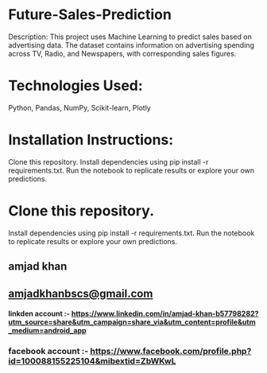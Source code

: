 # Future-Sales-Prediction
Description: This project uses Machine Learning to predict sales based on advertising data. The dataset contains information on advertising spending across TV, Radio, and Newspapers, with corresponding sales figures. 
# Technologies Used:
Python, Pandas, NumPy, Scikit-learn, Plotly

# Installation Instructions:
Clone this repository.
Install dependencies using pip install -r requirements.txt.
Run the notebook to replicate results or explore your own predictions.

# Clone this repository.
Install dependencies using pip install -r requirements.txt.
Run the notebook to replicate results or explore your own predictions.
## amjad khan 
## amjadkhanbscs@gmail.com
#### linkden account :- https://www.linkedin.com/in/amjad-khan-b57798282?utm_source=share&utm_campaign=share_via&utm_content=profile&utm_medium=android_app
### facebook account :- https://www.facebook.com/profile.php?id=100088155225104&mibextid=ZbWKwL
